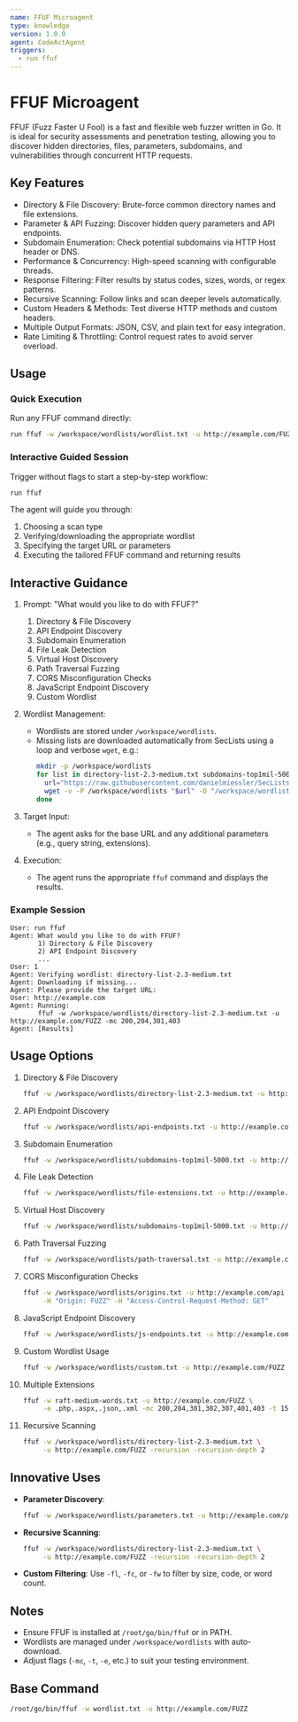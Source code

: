 ```yaml
---
name: FFUF Microagent
type: knowledge
version: 1.0.0
agent: CodeActAgent
triggers:
  - run ffuf
---
```


# FFUF Microagent

FFUF (Fuzz Faster U Fool) is a fast and flexible web fuzzer written in Go. It is ideal for security assessments and penetration testing, allowing you to discover hidden directories, files, parameters, subdomains, and vulnerabilities through concurrent HTTP requests.

## Key Features

- Directory & File Discovery: Brute-force common directory names and file extensions.
- Parameter & API Fuzzing: Discover hidden query parameters and API endpoints.
- Subdomain Enumeration: Check potential subdomains via HTTP Host header or DNS.
- Performance & Concurrency: High-speed scanning with configurable threads.
- Response Filtering: Filter results by status codes, sizes, words, or regex patterns.
- Recursive Scanning: Follow links and scan deeper levels automatically.
- Custom Headers & Methods: Test diverse HTTP methods and custom headers.
- Multiple Output Formats: JSON, CSV, and plain text for easy integration.
- Rate Limiting & Throttling: Control request rates to avoid server overload.

## Usage

### Quick Execution
Run any FFUF command directly:
```bash
run ffuf -w /workspace/wordlists/wordlist.txt -u http://example.com/FUZZ
```

### Interactive Guided Session
Trigger without flags to start a step-by-step workflow:
```bash
run ffuf
```
The agent will guide you through:
1. Choosing a scan type
2. Verifying/downloading the appropriate wordlist
3. Specifying the target URL or parameters
4. Executing the tailored FFUF command and returning results

## Interactive Guidance
1. Prompt: "What would you like to do with FFUF?"
   1) Directory & File Discovery
   2) API Endpoint Discovery
   3) Subdomain Enumeration
   4) File Leak Detection
   5) Virtual Host Discovery
   6) Path Traversal Fuzzing
   7) CORS Misconfiguration Checks
   8) JavaScript Endpoint Discovery
   9) Custom Wordlist

2. Wordlist Management:
   - Wordlists are stored under `/workspace/wordlists`.
   - Missing lists are downloaded automatically from SecLists using a loop and verbose `wget`, e.g.:
     ```bash
     mkdir -p /workspace/wordlists
     for list in directory-list-2.3-medium.txt subdomains-top1mil-5000.txt file-extensions.txt; do
       url="https://raw.githubusercontent.com/danielmiessler/SecLists/master/Discovery/Web-Content/$list"
       wget -v -P /workspace/wordlists "$url" -O "/workspace/wordlists/$list" || echo "Failed to download $list"
     done
     ```

3. Target Input:
   - The agent asks for the base URL and any additional parameters (e.g., query string, extensions).

4. Execution:
   - The agent runs the appropriate `ffuf` command and displays the results.

### Example Session
```text
User: run ffuf
Agent: What would you like to do with FFUF?
       1) Directory & File Discovery
       2) API Endpoint Discovery
       ...
User: 1
Agent: Verifying wordlist: directory-list-2.3-medium.txt
Agent: Downloading if missing...
Agent: Please provide the target URL:
User: http://example.com
Agent: Running:
       ffuf -w /workspace/wordlists/directory-list-2.3-medium.txt -u http://example.com/FUZZ -mc 200,204,301,403
Agent: [Results]
```

## Usage Options

1. Directory & File Discovery
   ```bash
   ffuf -w /workspace/wordlists/directory-list-2.3-medium.txt -u http://example.com/FUZZ -mc 200,204,301,403
   ```

2. API Endpoint Discovery
   ```bash
   ffuf -w /workspace/wordlists/api-endpoints.txt -u http://example.com/api/FUZZ -mc 200,403
   ```

3. Subdomain Enumeration
   ```bash
   ffuf -w /workspace/wordlists/subdomains-top1mil-5000.txt -u http://FUZZ.example.com -host
   ```

4. File Leak Detection
   ```bash
   ffuf -w /workspace/wordlists/file-extensions.txt -u http://example.com/FUZZ -mc 200,403
   ```

5. Virtual Host Discovery
   ```bash
   ffuf -w /workspace/wordlists/subdomains-top1mil-5000.txt -u http://FUZZ.example.com -host
   ```

6. Path Traversal Fuzzing
   ```bash
   ffuf -w /workspace/wordlists/path-traversal.txt -u http://example.com/vuln?file=../../FUZZ -mc 200,403
   ```

7. CORS Misconfiguration Checks
   ```bash
   ffuf -w /workspace/wordlists/origins.txt -u http://example.com/api \
        -H "Origin: FUZZ" -H "Access-Control-Request-Method: GET"
   ```

8. JavaScript Endpoint Discovery
   ```bash
   ffuf -w /workspace/wordlists/js-endpoints.txt -u http://example.com/js/FUZZ.js -mc 200,403
   ```

9. Custom Wordlist Usage
   ```bash
   ffuf -w /workspace/wordlists/custom.txt -u http://example.com/FUZZ -mc 200,403
   ```

10. Multiple Extensions
    ```bash
    ffuf -w raft-medium-words.txt -u http://example.com/FUZZ \
         -e .php,.aspx,.json,.xml -mc 200,204,301,302,307,401,403 -t 150 -ac
    ```
11. Recursive Scanning
    ```bash
    ffuf -w /workspace/wordlists/directory-list-2.3-medium.txt \
         -u http://example.com/FUZZ -recursion -recursion-depth 2
    ```



## Innovative Uses

- **Parameter Discovery**:
  ```bash
  ffuf -w /workspace/wordlists/parameters.txt -u http://example.com/page?FUZZ=test -mc 200,302
  ```

- **Recursive Scanning**:
  ```bash
  ffuf -w /workspace/wordlists/directory-list-2.3-medium.txt \
       -u http://example.com/FUZZ -recursion -recursion-depth 2
  ```

- **Custom Filtering**: Use `-fl`, `-fc`, or `-fw` to filter by size, code, or word count.

## Notes

- Ensure FFUF is installed at `/root/go/bin/ffuf` or in PATH.
- Wordlists are managed under `/workspace/wordlists` with auto-download.
- Adjust flags (`-mc`, `-t`, `-e`, etc.) to suit your testing environment.

## Base Command
```bash
/root/go/bin/ffuf -w wordlist.txt -u http://example.com/FUZZ
```
